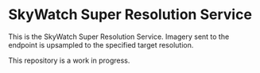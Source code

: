 # SkyWatch Super Resolution Service

This is the SkyWatch Super Resolution Service. Imagery sent to the endpoint is upsampled to the specified target
resolution.

This repository is a work in progress.
